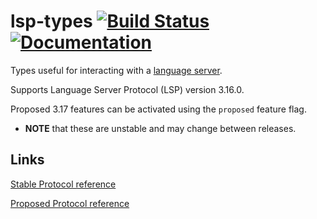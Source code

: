 # lsp-types [![Build Status](https://travis-ci.org/gluon-lang/lsp-types.svg?branch=master)](https://travis-ci.org/gluon-lang/lsp-types) [![Documentation](https://docs.rs/lsp-types/badge.svg)](https://docs.rs/crate/lsp-types)

Types useful for interacting with a [language server](https://code.visualstudio.com/blogs/2016/06/27/common-language-protocol).

Supports Language Server Protocol (LSP) version 3.16.0.

Proposed 3.17 features can be activated using the `proposed` feature flag.
- **NOTE** that these are unstable and may change between releases.

## Links

[Stable Protocol reference](https://github.com/microsoft/language-server-protocol/blob/gh-pages/_specifications/specification-3-16.md)

[Proposed Protocol reference](https://github.com/microsoft/language-server-protocol/blob/gh-pages/_specifications/specification-3-17.md)